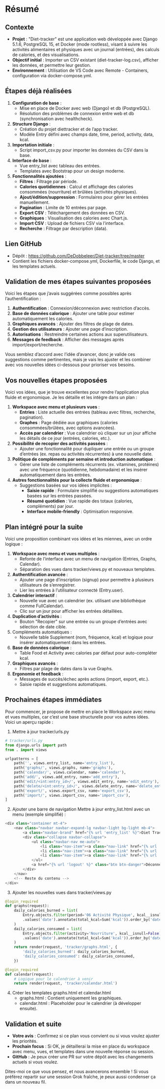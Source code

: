 
# Résumé
## Contexte
- **Projet** : "Diet-tracker" est une application web développée avec Django 5.1.6, PostgreSQL 15, et Docker (mode rootless), visant à suivre les activités alimentaires et physiques avec un journal (entrées), des calculs de calories, et des visualisations.
- **Objectif initial** : Importer un CSV existant (diet-tracker-log.csv), afficher les données, et permettre leur gestion.
- **Environnement** : Utilisation de VS Code avec Remote - Containers, configuration via docker-compose.yml.

## Étapes déjà réalisées
1. **Configuration de base** :
    + Mise en place de Docker avec web (Django) et db (PostgreSQL).
    + Résolution des problèmes de connexion entre web et db (synchronisation avec healthcheck).
2. **Structure Django** :
    + Création du projet diettracker et de l’app tracker.
    + Modèle Entry défini avec champs date, time, period, activity, data, kcal.
3. **Importation initiale** :
    + Script import_csv.py pour importer les données du CSV dans la base.
4. **Interface de base** :
    + Vue entry_list avec tableau des entrées.
    + Templates avec Bootstrap pour un design moderne.
5. **Fonctionnalités ajoutées** :
    + **Filtres** : Filtrage par période.
    + **Calories quotidiennes** : Calcul et affichage des calories consommées (nourriture) et brûlées (activités physiques).
    + **Ajout/édition/suppression** : Formulaires pour gérer les entrées manuellement.
    + **Pagination** : Limite de 10 entrées par page.
    + **Export CSV** : Téléchargement des données en CSV.
    + **Graphiques** : Visualisation des calories avec Chart.js.
    + **Import CSV** : Upload de fichiers CSV via l’interface.
    + **Recherche** : Filtrage par description (data).
    
## Lien GitHub
- Dépôt : https://github.com/DeDobbeleer/Diet-tracker/tree/master
- Contient les fichiers docker-compose.yml, Dockerfile, le code Django, et les templates actuels.

## Validation de mes étapes suivantes proposées
Voici les étapes que j’avais suggérées comme possibles après l’authentification :
1. **Authentification** : Connexion/déconnexion avec restriction d’accès.
2. **Base de données calorique** : Ajouter une table pour estimer automatiquement les calories.
3. **Graphiques avancés** : Ajouter des filtres de plage de dates.
4. **Gestion des utilisateurs** : Ajouter une page d’inscription.
5. **Autorisations** : Restreindre certaines actions aux superutilisateurs.
6. **Messages de feedback** : Afficher des messages après import/export/recherche.

Vous semblez d’accord avec l’idée d’avancer, donc je valide ces suggestions comme pertinentes, mais je vais les ajuster et les combiner avec vos nouvelles idées ci-dessous pour prioriser vos besoins.

## Vos nouvelles étapes proposées
Voici vos idées, que je trouve excellentes pour rendre l’application plus fluide et ergonomique. Je les détaille et les intègre dans un plan :

1. **Workspace avec menu et plusieurs vues** :
    + **Entries** : Liste actuelle des entrées (tableau avec filtres, recherche, pagination).
    + **Graphes** : Page dédiée aux graphiques (calories consommées/brûlées, avec options avancées).
    + **Accès par calendrier** : Vue calendrier où cliquer sur un jour affiche les détails de ce jour (entrées, calories, etc.).
2. **Possibilité de recopier des activités passées** :
    + Ajouter une fonctionnalité pour dupliquer une entrée ou un groupe d’entrées (ex. repas ou activités récurrentes) à une nouvelle date.
3. **Politique de compléments par semaine et introduction automatique** :
    + Gérer une liste de compléments récurrents (ex. vitamines, protéines) avec une fréquence (quotidienne, hebdomadaire) et les insérer automatiquement dans les entrées.
4. **Autres fonctionnalités pour la collecte fluide et ergonomique** :
    + Suggestions basées sur vos idées implicites :
        + **Saisie rapide** : Formulaire simplifié ou suggestions automatiques basées sur les entrées passées.
        + **Résumé quotidien** : Vue rapide des totaux (calories, compléments) par jour.
        + **Interface mobile-friendly** : Optimisation responsive.

## Plan intégré pour la suite
Voici une proposition combinant vos idées et les miennes, avec un ordre logique :

1. **Workspace avec menu et vues multiples** :
    + Refonte de l’interface avec un menu de navigation (Entries, Graphs, Calendar).
    + Séparation des vues dans tracker/views.py et nouveaux templates.
2. **Authentification avancée** :
    + Ajouter une page d’inscription (signup) pour permettre à plusieurs utilisateurs de s’enregistrer.
    + Lier les entrées à l’utilisateur connecté (Entry.user).
3. **Calendrier interactif** :
    + Nouvelle vue avec un calendrier (ex. utilisant une bibliothèque comme FullCalendar).
    + Clic sur un jour pour afficher les entrées détaillées.
4. **Duplication d’activités** :
    + Bouton "Recopier" sur une entrée ou un groupe d’entrées avec sélection de date cible.
5. Compléments automatiques :
    + Nouvelle table Supplement (nom, fréquence, kcal) et logique pour insérer automatiquement dans les entrées.
6. **Base de données calorique** :
    + Table Food et Activity avec calories par défaut pour auto-compléter kcal.
7. **Graphiques avancés** :
    + Filtres par plage de dates dans la vue Graphs.
8. **Ergonomie et feedback** :
    + Messages de succès/échec après actions (import, export, etc.).
    + Saisie rapide et suggestions automatiques.

## Prochaines étapes immédiates
Pour commencer, je propose de mettre en place le Workspace avec menu et vues multiples, car c’est une base structurelle pour vos autres idées. Voici un aperçu rapide :

1. Mettre à jour tracker/urls.py
```python
# tracker/urls.py
from django.urls import path
from . import views

urlpatterns = [
    path('', views.entry_list, name='entry_list'),
    path('graphs/', views.graphs, name='graphs'),
    path('calendar/', views.calendar, name='calendar'),
    path('add/', views.add_entry, name='add_entry'),
    path('edit/<int:entry_id>/', views.edit_entry, name='edit_entry'),
    path('delete/<int:entry_id>/', views.delete_entry, name='delete_entry'),
    path('export/', views.export_csv, name='export_csv'),
    path('import/', views.import_csv, name='import_csv'),
]
```
2. Ajouter une barre de navigation
Mettre à jour entry_list.html avec un menu (exemple simplifié) :
```python
<div class="container mt-4">
    <nav class="navbar navbar-expand-lg navbar-light bg-light mb-4">
        <a class="navbar-brand" href="{% url 'entry_list' %}">Diet Tracker</a>
        <div class="collapse navbar-collapse">
            <ul class="navbar-nav me-auto">
                <li class="nav-item"><a class="nav-link" href="{% url 'entry_list' %}">Entries</a></li>
                <li class="nav-item"><a class="nav-link" href="{% url 'graphs' %}">Graphs</a></li>
                <li class="nav-item"><a class="nav-link" href="{% url 'calendar' %}">Calendar</a></li>
            </ul>
            <a href="{% url 'logout' %}" class="btn btn-danger">Déconnexion</a>
        </div>
    </nav>
    <!-- Reste du contenu -->
</div>
```
3. Ajouter les nouvelles vues dans tracker/views.py
```python
@login_required
def graphs(request):
    daily_calories_burned = list(
        Entry.objects.filter(period='06 Activité Physique', kcal__isnull=False)
        .values('date').annotate(total_kcal=Sum('kcal')).order_by('date')
    )
    daily_calories_consumed = list(
        Entry.objects.filter(activity='Nourriture', kcal__isnull=False)
        .values('date').annotate(total_kcal=Sum('kcal')).order_by('date')
    )
    return render(request, 'tracker/graphs.html', {
        'daily_calories_burned': daily_calories_burned,
        'daily_calories_consumed': daily_calories_consumed,
    })

@login_required
def calendar(request):
    # Logique pour le calendrier à venir
    return render(request, 'tracker/calendar.html')
```
4. Créer les templates graphs.html et calendar.html
    + graphs.html : Contient uniquement les graphiques.
    + calendar.html : Placeholder pour le calendrier (à développer ensuite).

## Validation et suite
- **Votre avis** : Confirmez si ce plan vous convient ou si vous voulez ajuster les priorités.
- **Prochain focus** : Si OK, je détaillerai la mise en place du workspace avec menu, vues, et templates dans une nouvelle réponse ou session.
- **GitHub** : Je peux créer une PR sur votre dépôt avec les changements actuels si vous voulez.

Dites-moi ce que vous pensez, et nous avancerons ensemble ! Si vous préférez repartir sur une session Grok fraîche, je peux aussi condenser ça dans un nouveau fil.